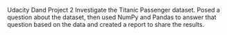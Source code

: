 Udacity Dand Project 2 
Investigate the Titanic Passenger dataset.
Posed a question about the dataset, then used NumPy and Pandas to answer that question based on the data and created a report to share the results.
